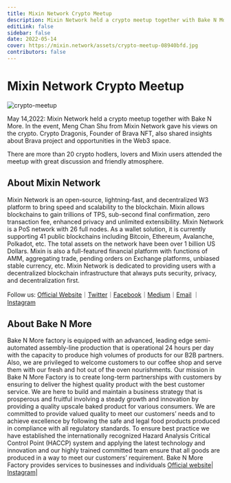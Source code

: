 ```yaml
---
title: Mixin Network Crypto Meetup
description: Mixin Network held a crypto meetup together with Bake N More. In the event, Meng Chan Shu from Mixin Network gave his views on the crypto. Crypto Dragonis, Founder of Brava NFT, also shared insights about Brava project and opportunities in the Web3 space. 
editLink: false
sidebar: false
date: 2022-05-14
cover: https://mixin.network/assets/crypto-meetup-08940bfd.jpg
contributors: false
---
```


# Mixin Network Crypto Meetup

![crypto-meetup](./crypto-meetup.jpg)

May 14,2022: Mixin Network held a crypto meetup together with Bake N More. In the event, Meng Chan Shu from Mixin Network gave his views on the crypto. Crypto Dragonis, Founder of Brava NFT, also shared insights about Brava project and opportunities in the Web3 space. 

There are more than 20 crypto hodlers, lovers and Mixin users attended the meetup with great discussion and friendly atmosphere.

## About Mixin Network
Mixin Network is an open-source, lightning-fast, and decentralized W3 platform to bring speed and scalability to the blockchain. Mixin allows blockchains to gain trillions of TPS, sub-second final confirmation, zero transaction fee, enhanced privacy and unlimited extensibility.
Mixin Network is a PoS network with 26 full nodes. As a wallet solution, it is currently supporting 41 public blockchains including Bitcoin, Ethereum, Avalanche, Polkadot, etc. The total assets on the network have been over 1 billion US Dollars. Mixin is also a full-featured financial platform with functions of AMM, aggregating trade, pending orders on Exchange platforms, unbiased stable currency, etc. Mixin Network is dedicated to providing users with a decentralized blockchain infrastructure that always puts security, privacy, and decentralization first.

Follow us:
[Official Website](https://mixin.one/)｜[Twitter](https://twitter.com/Mixin_Network)｜[Facebook](https://www.facebook.com/MixinNetwork)｜[Medium](https://medium.com/mixinnetwork)｜[Email](http://contact@mixin.one) ｜[Instagram](https://instagram.com/mixinnetwork)

## About Bake N More
Bake N More factory is equipped with an advanced, leading edge semi-automated assembly-line production that is operational 24 hours per day with the capacity to produce high volumes of products for our B2B partners. Also, we are privileged to welcome customers to our coffee shop and serve them with our fresh and hot out of the oven nourishments.
Our mission in Bake N More Factory is to create long-term partnerships with customers by ensuring to deliver the highest quality product with the best customer service. We are here to build and maintain a business strategy that is prosperous and fruitful involving a steady growth and innovation by providing a quality upscale baked product for various consumers. We are committed to provide valued quality to meet our customers’ needs and to achieve excellence by following the safe and legal food products produced in compliance with all regulatory standards. To ensure best practice we have established the internationally recognized Hazard Analysis Critical Control Point (HACCP) system and applying the latest technology and innovation and our highly trained committed team ensure that all goods are produced in a way to meet our customers’ requirement. Bake N More Factory provides services to businesses and individuals
[Official website](https://bakenmore.ae/)| [Instagram](https://www.instagram.com/bakenmorecafe)|




